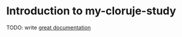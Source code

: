 # Introduction to my-cloruje-study

TODO: write [great documentation](http://jacobian.org/writing/what-to-write/)
